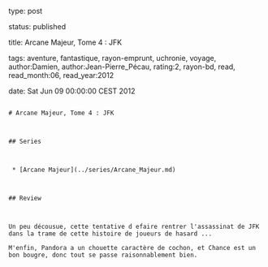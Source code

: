 type: post
status: published
title: Arcane Majeur, Tome 4 : JFK 
tags:  aventure,  fantastique,  rayon-emprunt,  uchronie,  voyage, author:Damien, author:Jean-Pierre_Pécau, rating:2, rayon-bd, read, read_month:06, read_year:2012
date: Sat Jun 09 00:00:00 CEST 2012
~~~~~~
# Arcane Majeur, Tome 4 : JFK 

## Series

 * [Arcane Majeur](../series/Arcane_Majeur.md)

## Review

Un peu décousue, cette tentative d efaire rentrer l'assassinat de JFK dans la trame de cette histoire de joueurs de hasard ...  
M'enfin, Pandora a un chouette caractère de cochon, et Chance est un bon bougre, donc tout se passe raisonnablement bien.
